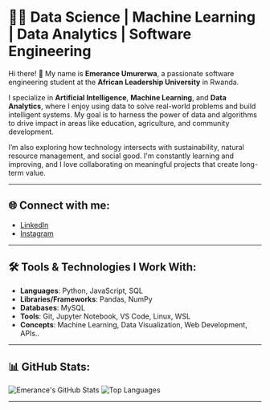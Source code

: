 # 👩‍💻 Data Science | Machine Learning | Data Analytics | Software Engineering

Hi there! 👋 My name is **Emerance Umurerwa**, a passionate software engineering student at the **African Leadership University** in Rwanda.

I specialize in **Artificial Intelligence**, **Machine Learning**, and **Data Analytics**, where I enjoy using data to solve real-world problems and build intelligent systems. My goal is to harness the power of data and algorithms to drive impact in areas like education, agriculture, and community development.

I’m also exploring how technology intersects with sustainability, natural resource management, and social good. I'm constantly learning and improving, and I love collaborating on meaningful projects that create long-term value.

---

## 🌐 Connect with me:
- [LinkedIn](www.linkedin.com/in/emerance-umurerwa-b6a331340)  
- [Instagram](https://www.instagram.com/_emerance_0?igsh=MW00MWpqdmFraGNmYQ%3D%3D&utm_source=qr)  

---

## 🛠️ Tools & Technologies I Work With:
- **Languages**: Python, JavaScript, SQL  
- **Libraries/Frameworks**: Pandas, NumPy 
- **Databases**: MySQL 
- **Tools**: Git, Jupyter Notebook, VS Code, Linux, WSL 
- **Concepts**: Machine Learning, Data Visualization, Web Development, APIs..

---

## 📊 GitHub Stats:
![Emerance's GitHub Stats](https://github-readme-stats.vercel.app/api?username=EMe-U&show_icons=true&theme=radical)
![Top Languages](https://github-readme-stats.vercel.app/api/top-langs/?username=EMe-U&layout=compact&theme=radical)

---